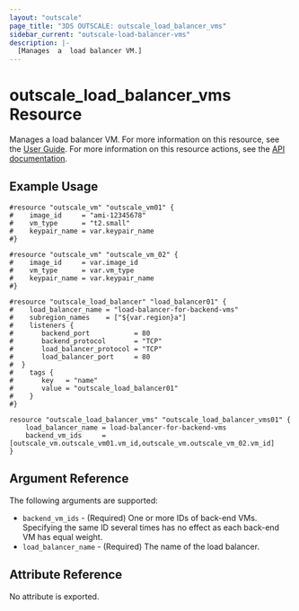 ```yaml
---
layout: "outscale"
page_title: "3DS OUTSCALE: outscale_load_balancer_vms"
sidebar_current: "outscale-load-balancer-vms"
description: |-
  [Manages  a  load balancer VM.]
---
```


# outscale_load_balancer_vms Resource

Manages  a  load balancer VM.
For more information on this resource, see the [User Guide](https://wiki.outscale.net/display/EN/About+Load+Balancers).
For more information on this resource actions, see the [API documentation](https://docs.outscale.com/api#registervmsinloadbalancer).

## Example Usage

```hcl
#resource "outscale_vm" "outscale_vm01" {
#    image_id     = "ami-12345678"
#    vm_type      = "t2.small"
#    keypair_name = var.keypair_name
#}

#resource "outscale_vm" "outscale_vm_02" {
#    image_id     = var.image_id
#    vm_type      = var.vm_type
#    keypair_name = var.keypair_name
#}

#resource "outscale_load_balancer" "load_balancer01" {
#    load_balancer_name = "load-balancer-for-backend-vms"
#    subregion_names    = ["${var.region}a"]
#    listeners {
#       backend_port           = 80
#       backend_protocol       = "TCP"
#       load_balancer_protocol = "TCP"
#       load_balancer_port     = 80
#  }
#    tags {
#       key   = "name"
#       value = "outscale_load_balancer01"
#    }
#}

resource "outscale_load_balancer_vms" "outscale_load_balancer_vms01" {
    load_balancer_name = load-balancer-for-backend-vms
    backend_vm_ids     = [outscale_vm.outscale_vm01.vm_id,outscale_vm.outscale_vm_02.vm_id]
}
```

## Argument Reference

The following arguments are supported:

* `backend_vm_ids` - (Required) One or more IDs of back-end VMs.<br />
Specifying the same ID several times has no effect as each back-end VM has equal weight.
* `load_balancer_name` - (Required) The name of the load balancer.

## Attribute Reference

No attribute is exported.


